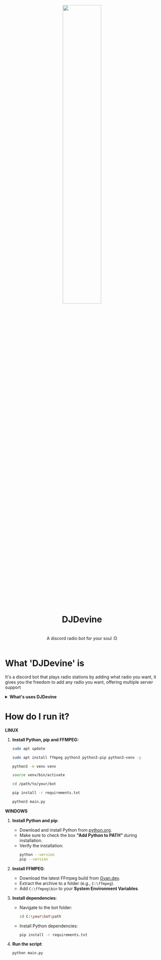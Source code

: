 <div align="center">
<img src="docs/Logo.png" width="50%">
 <br><h1>DJDevine</h1><br>
 A discord radio bot for your soul :D
</div>
<br>

# What 'DJDevine' is
It's a discord bot that plays radio stations by adding what radio you want, it gives you the freedom to add any radio you want, offering multiple server support

<details>

<summary><b>What's uses DJDevine</b></summary>
- FFMPEG (to play radio stations)<br>
- Discord.py 
- Psutil (to retrieve information from the system for the debug command)
</details>

# How do I run it?
<b>LINUX</b>
1. **Install Python, pip and FFMPEG:**

    ```bash
    sudo apt update
    ```
    ```bash
    sudo apt install ffmpeg python3 python3-pip python3-venv -y
    ```
    ```bash
    python3 -m venv venv
    ```
    ```bash
    source venv/bin/activate
    ```
    ```bash
    cd /path/to/your/bot
    ```
    ```bash
    pip install -r requirements.txt
    ```
    ```bash
   python3 main.py
   ```

<b>WINDOWS</b>
1. **Install Python and pip**:
   - Download and install Python from [python.org](https://www.python.org/downloads/).
   - Make sure to check the box **"Add Python to PATH"** during installation.
   - Verify the installation:
     ```bash
     python --version
     pip --version
     ```

2. **Install FFMPEG**:
   - Download the latest FFmpeg build from [Gyan.dev](https://www.gyan.dev/ffmpeg/builds/).
   - Extract the archive to a folder (e.g., `C:\ffmpeg`).
   - Add `C:\ffmpeg\bin` to your **System Environment Variables**.

3. **Install dependencies**:
   - Navigate to the bot folder:
     ```bash
     cd C:\your\bot\path
     ```
   - Install Python dependencies:
     ```bash
     pip install -r requirements.txt
     ```

4. **Run the script**:
   ```bash
   python main.py
   ```
